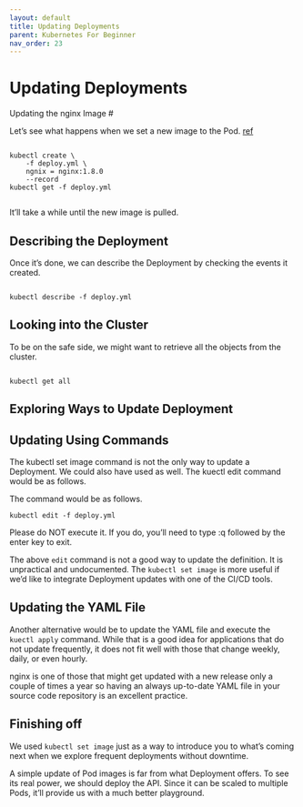 ```yaml
---
layout: default
title: Updating Deployments
parent: Kubernetes For Beginner
nav_order: 23
---
```



# Updating Deployments


Updating the nginx Image #

Let’s see what happens when we set a new image to the Pod.
[ref](https://containerlabs.kubedaily.com/Kubernetes/beginner/deploy-releases.html)

```

kubectl create \
    -f deploy.yml \
    ngnix = nginx:1.8.0
    --record
kubectl get -f deploy.yml


```

It’ll take a while until the new image is pulled.

## Describing the Deployment 
Once it’s done, we can describe the Deployment by checking the events it
created.
```

kubectl describe -f deploy.yml

```

## Looking into the Cluster 
To be on the safe side, we might want to retrieve all the objects from the
cluster.

```

kubectl get all 

```

## Exploring Ways to Update Deployment 

## Updating Using Commands 
 
The kubectl set image command is not the only way to update a Deployment. 
We could also have used as well. The kuectl edit command would be as follows.

The command would be as follows.

```
kubectl edit -f deploy.yml

```

Please do NOT execute it. If you do, you’ll need to type :q followed by the enter key to exit.

The above `edit` command is not a good way to update the definition. It is unpractical and undocumented. 
The `kubectl set image` is more useful if we’d like to integrate Deployment updates with one of the CI/CD tools.


## Updating the YAML File 

Another alternative would be to update the YAML file and execute the `kuectl apply` command. While that is a good idea for applications that do not update
frequently, it does not fit well with those that change weekly, daily, or even hourly.

nginx is one of those that might get updated with a new release only a couple of times a year so having an always up-to-date YAML file in your source code
repository is an excellent practice.


## Finishing off 


We used `kubectl set image` just as a way to introduce you to what’s coming
next when we explore frequent deployments without downtime.

A simple update of Pod images is far from what Deployment offers. To see its real power, we should deploy the API. Since it can be scaled to multiple Pods, 
it’ll provide us with a much better playground.











